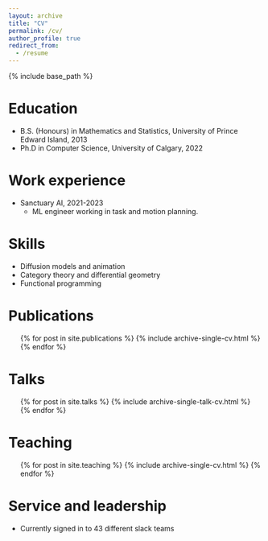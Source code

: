 ```yaml
---
layout: archive
title: "CV"
permalink: /cv/
author_profile: true
redirect_from:
  - /resume
---
```


{% include base_path %}

Education
======
* B.S. (Honours) in Mathematics and Statistics, University of Prince Edward Island, 2013
* Ph.D in Computer Science, University of Calgary, 2022

Work experience
======
* Sanctuary AI, 2021-2023
  * ML engineer working in task and motion planning.
  
Skills
======
* Diffusion models and animation
* Category theory and differential geometry
* Functional programming

Publications
======
  <ul>{% for post in site.publications %}
    {% include archive-single-cv.html %}
  {% endfor %}</ul>
  
Talks
======
  <ul>{% for post in site.talks %}
    {% include archive-single-talk-cv.html %}
  {% endfor %}</ul>
  
Teaching
======
  <ul>{% for post in site.teaching %}
    {% include archive-single-cv.html %}
  {% endfor %}</ul>
  
Service and leadership
======
* Currently signed in to 43 different slack teams
